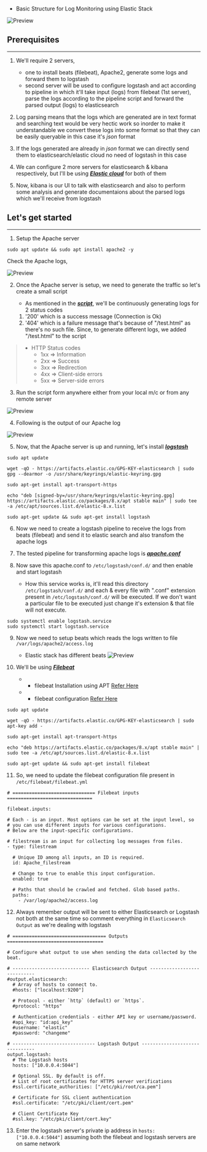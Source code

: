 
### 

* Basic Structure for Log Monitoring using Elastic Stack

![Preview](./img/elastic-search_workflow.png)

## Prerequisites
----------------

1. We'll require 2 servers, 
     - one to install beats (filebeat), Apache2, generate some logs and forward them to logstash
     - second server will be used to configure logstash and act according to pipeline in which it'll take input (logs) from filebeat (1st server), parse the logs according to the pipeline script and forward the parsed output (logs) to elasticsearch

2. Log parsing means that the logs which are generated are in text format and searching text would be very hectic work so inorder to make it understandable we convert these logs into some format so that they can be easily queryable in this case it's _json_ format

3. If the logs generated are already in _json_ format we can directly send them to elasticsearch/elastic cloud no need of logstash in this case

4. We can configure 2 more servers for elasticsearch & kibana respectively, but I'll be using _**[Elastic cloud](https://www.elastic.co/cloud)**_ for both of them

5. Now, kibana is our UI to talk with elasticsearch and also to perform some analysis and generate documentaions about the parsed logs which we'll receive from logstash


## Let's get started
--------------------

1. Setup the Apache server
```
sudo apt update && sudo apt install apache2 -y
```
Check the Apache logs,

![Preview](./img/apache2logspath.png)

2. Once the Apache server is setup, we need to generate the traffic so let's create a small script

   * As mentioned in the _**[script](./files/ping.sh)**_, we'll be continuously generating logs for 2 status codes

   1. '200' which is a success message (Connection is Ok)
   2. '404' which is a failure message that's because of "/test.html" as there's no such file. Since, to generate different logs, we added "/test.html" to the script

>   * HTTP Status codes
>       * 1xx => Information
>       * 2xx => Success
>       * 3xx => Redirection
>       * 4xx => Client-side errors
>       * 5xx => Server-side errors


3. Run the script form anywhere either from your local m/c or from any remote server

![Preview](./img/scriptexecution.png)


4. Following is the output of our Apache log

![Preview](./img/accesslog.png)


5. Now, that the Apache server is up and running, let's install _**[logstash](https://www.elastic.co/guide/en/logstash/current/installing-logstash.html)**_

```
sudo apt update
```
```
wget -qO - https://artifacts.elastic.co/GPG-KEY-elasticsearch | sudo gpg --dearmor -o /usr/share/keyrings/elastic-keyring.gpg
```
```
sudo apt-get install apt-transport-https
```
```
echo "deb [signed-by=/usr/share/keyrings/elastic-keyring.gpg] https://artifacts.elastic.co/packages/8.x/apt stable main" | sudo tee -a /etc/apt/sources.list.d/elastic-8.x.list
```
```
sudo apt-get update && sudo apt-get install logstash
```

6. Now we need to create a logstash pipeline to receive the logs from beats (filebeat) and send it to elastic search and also transfom the apache logs

7. The tested pipeline for transforming apache logs is _**[apache.conf](./files/apache.conf)**_

8. Now save this apache.conf to ```/etc/logstash/conf.d/``` and then enable and start logstash
   * How this service works is, it'll read this directory ```/etc/logstash/conf.d/``` and each & every file with ".conf" extension present in ```/etc/logstash/conf.d/``` will be executed. If we don't want a particular file to be executed just change it's extension & that file will not execute.
```
sudo systemctl enable logstash.service
sudo systemctl start logstash.service
```
9. Now we need to setup beats which reads the logs written to file ```/var/logs/apache2/access.log```

    * Elastic stack has different beats
![Preview](./img/beatsfamily.png)

10. We'll be using _**[Filebeat](https://www.elastic.co/guide/en/beats/filebeat/current/filebeat-installation-configuration.html)**_
    * * filebeat Installation using APT [Refer Here](https://www.elastic.co/guide/en/beats/filebeat/current/setup-repositories.html)
    * * filebeat configuration [Refer Here](https://www.elastic.co/guide/en/beats/filebeat/current/configuring-howto-filebeat.html)

```
sudo apt update
```
```
wget -qO - https://artifacts.elastic.co/GPG-KEY-elasticsearch | sudo apt-key add -
```
```
sudo apt-get install apt-transport-https
```
```
echo "deb https://artifacts.elastic.co/packages/8.x/apt stable main" | sudo tee -a /etc/apt/sources.list.d/elastic-8.x.list
```
```
sudo apt-get update && sudo apt-get install filebeat
```

11. So, we need to update the filebeat configuration file present in ```/etc/filebeat/filebeat.yml```

```
# ============================== Filebeat inputs ===============================

filebeat.inputs:

# Each - is an input. Most options can be set at the input level, so
# you can use different inputs for various configurations.
# Below are the input-specific configurations.

# filestream is an input for collecting log messages from files.
- type: filestream

  # Unique ID among all inputs, an ID is required.
  id: Apache_filestream

  # Change to true to enable this input configuration.
  enabled: true

  # Paths that should be crawled and fetched. Glob based paths.
  paths:
    - /var/log/apache2/access.log
```
12. Always remember output will be sent to either Elasticsearch or Logstash not both at the same time so comment everything in ```Elasticsearch Output``` as we're dealing with logstash

```
# ================================== Outputs ===================================

# Configure what output to use when sending the data collected by the beat.

# ---------------------------- Elasticsearch Output ----------------------------
#output.elasticsearch:
  # Array of hosts to connect to.
  #hosts: ["localhost:9200"]

  # Protocol - either `http` (default) or `https`.
  #protocol: "https"

  # Authentication credentials - either API key or username/password.
  #api_key: "id:api_key"
  #username: "elastic"
  #password: "changeme"

# ------------------------------ Logstash Output -------------------------------
output.logstash:
  # The Logstash hosts
  hosts: ["10.0.0.4:5044"]

  # Optional SSL. By default is off.
  # List of root certificates for HTTPS server verifications
  #ssl.certificate_authorities: ["/etc/pki/root/ca.pem"]

  # Certificate for SSL client authentication
  #ssl.certificate: "/etc/pki/client/cert.pem"

  # Client Certificate Key
  #ssl.key: "/etc/pki/client/cert.key"

```
13. Enter the logstash server's private ip address in ```hosts: ["10.0.0.4:5044"]``` assuming both the filebeat and logstash servers are on same network